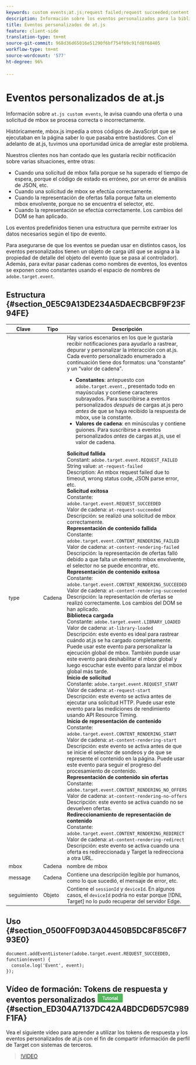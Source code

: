 ```yaml
---
keywords: custom events;at.js;request failed;request succeeded;content rendering failed;content rendering succeeded;library loaded;request start;content rendering start;content rendering no offers;content rendering rediret
description: Información sobre los eventos personalizados para la biblioteca JavaScript at.js de Adobe Target.
title: Eventos personalizados de at.js
feature: client-side
translation-type: tm+mt
source-git-commit: 968d36d65016e51290f6bf754f69c91fd8f68405
workflow-type: tm+mt
source-wordcount: '577'
ht-degree: 96%

---
```



# Eventos personalizados de at.js

Información sobre `at.js custom events`, le avisa cuando una oferta o una solicitud de mbox se procesa correcta o incorrectamente.

Históricamente, mbox.js impedía a otros códigos de JavaScript que se ejecutaban en la página saber lo que pasaba entre bastidores. Con el adelanto de at.js, tuvimos una oportunidad única de arreglar este problema.

Nuestros clientes nos han contado que les gustaría recibir notificación sobre varias situaciones, entre otras:

* Cuando una solicitud de mbox falla porque se ha superado el tiempo de espera, porque el código de estado es erróneo, por un error de análisis de JSON, etc.
* Cuando una solicitud de mbox se efectúa correctamente.
* Cuando la representación de ofertas falla porque falta un elemento mbox envolvente, porque no se encuentra el selector, etc.
* Cuando la representación se efectúa correctamente. Los cambios del DOM se han aplicado.

Los eventos predefinidos tienen una estructura que permite extraer los datos necesarios según el tipo de evento.

Para asegurarse de que los eventos se puedan usar en distintos casos, los eventos personalizados tienen un objeto de carga útil que se asigna a la propiedad de detalle del objeto del evento (que se pasa al controlador). Además, para evitar pasar cadenas como nombres de eventos, los eventos se exponen como constantes usando el espacio de nombres de `adobe.target.event`.

## Estructura {#section_0E5C9A13DE234A5DAECBCBF9F23F94FE}

| Clave | Tipo | Descripción |
|--- |--- |--- |
| type | Cadena | Hay varios escenarios en los que le gustaría recibir notificaciones para ayudarlo a rastrear, depurar y personalizar la interacción con at.js.<br>Cada evento personalizado enumerado a continuación tiene dos formatos: una “constante” y un “valor de cadena”.<ul><li>**Constantes**: antepuesto con `adobe.target.event.`, presentado todo en mayúsculas y contiene caracteres subrayados. Para suscribirse a eventos personalizados *después* de cargas at.js pero *antes* de que se haya recibido la respuesta de mbox, use la constante.</li><li>**Valores de cadena**: en minúsculas y contiene guiones. Para suscribirse a eventos personalizados *antes* de cargas at.js, use el valor de cadena.</li></ul>**Solicitud fallida**<br> Constant: `adobe.target.event.REQUEST_FAILED`<br>String value: `at-request-failed`<br>Description: An mbox request failed due to timeout, wrong status code, JSON parse error, etc.<br>**Solicitud exitosa**<br> Constante: `adobe.target.event.REQUEST_SUCCEEDED`<br>Valor de cadena: `at-request-succeeded`<br>Descripción: se realizó una solicitud de mbox correctamente.<br>**Representación de contenido fallida**<br> Constante: `adobe.target.event.CONTENT_RENDERING_FAILED`<br>Valor de cadena: `at-content-rendering-failed`<br>Descripción: la representación de ofertas falló debido a que falta un elemento mbox envolvente, el selector no se puede encontrar, etc.<br>**Representación de contenido exitosa**<br> Constante: `adobe.target.event.CONTENT_RENDERING_SUCCEEDED`<br>Valor de cadena: `at-content-rendering-succeeded`<br>Descripción: la representación de ofertas se realizó correctamente. Los cambios del DOM se han aplicado.<br>**Biblioteca cargada**<br> Constante: `adobe.target.event.LIBRARY_LOADED`<br>Valor de cadena: `at-library-loaded`<br>Descripción: este evento es ideal para rastrear cuándo at.js se ha cargado completamente. Puede usar este evento para personalizar la ejecución global de mbox. También puede usar este evento para deshabilitar el mbox global y luego escuchar este evento para lanzar el mbox global más tarde.<br>**Inicio de solicitud**<br> Constante: `adobe.target.event.REQUEST_START`<br>Valor de cadena: `at-request-start`<br>Descripción: este evento se activa antes de ejecutar una solicitud HTTP. Puede usar este evento para las mediciones de rendimiento usando API Resource Timing.<br>**Inicio de representación de contenido**<br> Constante: `adobe.target.event.CONTENT_RENDERING_START`<br>Valor de cadena: `at-content-rendering-start`<br>Descripción: este evento se activa antes de que se inicie el selector de sondeos y de que se represente el contenido en la página. Puede usar este evento para seguir el progreso del procesamiento de contenido.<br>**Representación de contenido sin ofertas**<br> Constante: `adobe.target.event.CONTENT_RENDERING_NO_OFFERS`<br>Valor de cadena: `at-content-rendering-no-offers`<br>Descripción: este evento se activa cuando no se devuelven ofertas.<br>**Redireccionamiento de representación de contenido**<br> Constante: `adobe.target.event.CONTENT_RENDERING_REDIRECT`<br>Valor de cadena: `at-content-rendering-redirect`<br>Descripción: este evento se activa cuando una oferta es redireccionada y Target la redirecciona a otra URL. |
| mbox | Cadena | nombre de mbox |
| message | Cadena | Contiene una descripción legible por humanos, como lo que sucedió, el mensaje de error, etc. |
| seguimiento | Objeto | Contiene el `sessionId` y `deviceId`. En algunos casos, el `deviceId` podría no estar porque [!DNL Target] no lo pudo recuperar del servidor Edge. |

## Uso {#section_0500FF09D3A04450B5DC8F85C6F793E0}

```
document.addEventListener(adobe.target.event.REQUEST_SUCCEEDED, function(event) { 
  console.log('Event', event); 
});
```

## Vídeo de formación: Tokens de respuesta y eventos personalizados ![ de at.jsInsignia de tutorial](/help/assets/tutorial.png) {#section_ED304A7137DC42A4BDCD6D57C989F1FA}

Vea el siguiente vídeo para aprender a utilizar los tokens de respuesta y los eventos personalizados de at.js con el fin de compartir información de perfil de Target con sistemas de terceros.

>[!VIDEO](https://video.tv.adobe.com/v/23253/)